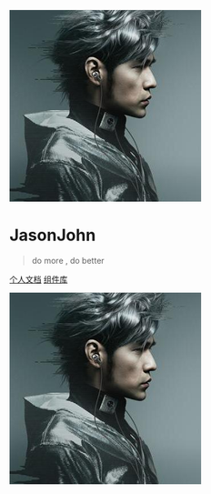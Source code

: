 ![logo](/images/myLogo.jpg ':class=myLogo')

# JasonJohn

> do more , do better

[个人文档](/home/doc/guide.md)
[组件库](/home/component/guide.md)

<!-- 背景图片 -->

![](/images/myLogo.jpg)